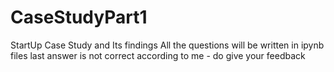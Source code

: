 # CaseStudyPart1
StartUp Case Study and Its findings
All the questions will be written in ipynb files
last answer is not correct according to me - do give your feedback
